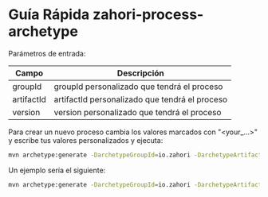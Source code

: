 # Guía Rápida zahori-process-archetype

Parámetros de entrada:

| Campo | Descripción |
| ------ | ------ |
| groupId | groupId personalizado que tendrá el proceso |
| artifactId | artifactId personalizado que tendrá el proceso |
| version | version personalizado que tendrá el proceso |


Para crear un nuevo proceso cambia los valores marcados con "<your_...>" y escribe tus valores personalizados y ejecuta:

```sh
mvn archetype:generate -DarchetypeGroupId=io.zahori -DarchetypeArtifactId=zahori-process-archetype -DarchetypeVersion=1.0.4 -DgroupId=<your_groupId> -DartifactId=<your_artifactid> -Dversion=<your_version>
```

Un ejemplo sería el siguiente:

```sh
mvn archetype:generate -DarchetypeGroupId=io.zahori -DarchetypeArtifactId=zahori-process-archetype -DarchetypeVersion=1.0.4 -DgroupId=my.domain.zahori -DartifactId=process-example -Dversion=1.0.0-SNAPSHOT
```

